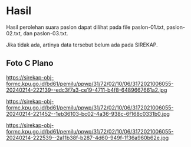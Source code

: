 # Hasil

Hasil perolehan suara paslon dapat dilihat pada file paslon-01.txt, paslon-02.txt, dan paslon-03.txt.

Jika tidak ada, artinya data tersebut belum ada pada SIREKAP.

## Foto C Plano

https://sirekap-obj-formc.kpu.go.id/bd61/pemilu/ppwp/31/72/02/10/06/3172021006055-20240214-222139--edc3f7a3-ce19-4711-b4f8-6489667661a2.jpg

https://sirekap-obj-formc.kpu.go.id/bd61/pemilu/ppwp/31/72/02/10/06/3172021006055-20240214-221452--1eb36103-bc02-4a36-938c-6f168c0331b0.jpg

https://sirekap-obj-formc.kpu.go.id/bd61/pemilu/ppwp/31/72/02/10/06/3172021006055-20240214-222539--2a11b38f-b287-4d60-949f-1f36a960b62e.jpg
